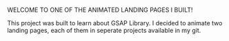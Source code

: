 WELCOME TO ONE OF THE ANIMATED LANDING PAGES I BUILT!

This project was built to learn about GSAP Library. I decided to animate two landing pages, each of them in seperate projects available in my git. 

